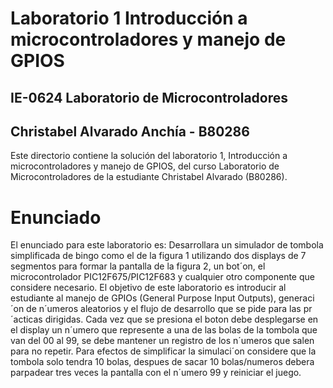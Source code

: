 # Laboratorio 1 Introducción a microcontroladores y manejo de GPIOS
## IE-0624 Laboratorio de Microcontroladores
## Christabel Alvarado Anchía - B80286

Este directorio contiene la solución del laboratorio 1, Introducción a microcontroladores y manejo de GPIOS, del curso Laboratorio de Microcontroladores de la estudiante Christabel Alvarado (B80286).

# Enunciado
 El enunciado para este laboratorio es: Desarrollara un simulador de tombola simplificada de bingo como el de la figura 1 utilizando dos displays
de 7 segmentos para formar la pantalla de la figura 2, un bot´on, el microcontrolador PIC12F675/PIC12F683 y
cualquier otro componente que considere necesario. El objetivo de este laboratorio es introducir al estudiante al
manejo de GPIOs (General Purpose Input Outputs), generaci´on de n´umeros aleatorios y el flujo de desarrollo que
se pide para las pr´acticas dirigidas. Cada vez que se presiona el boton debe desplegarse en el display un n´umero
que represente a una de las bolas de la tombola que van del 00 al 99, se debe mantener un registro de los n´umeros
que salen para no repetir. Para efectos de simplificar la simulaci´on considere que la tombola solo tendra 10 bolas,
despues de sacar 10 bolas/numeros debera parpadear tres veces la pantalla con el n´umero 99 y reiniciar el juego.
